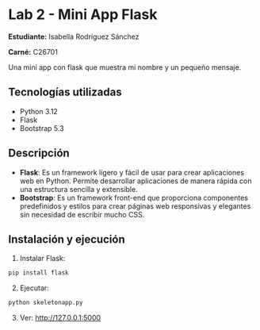 # Lab 2 - Mini App Flask

**Estudiante:** Isabella Rodríguez Sánchez

**Carné:** C26701

Una mini app con flask que muestra mi nombre y un pequeño mensaje.

## Tecnologías utilizadas

- Python 3.12
- Flask
- Bootstrap 5.3

## Descripción

- **Flask**: Es un framework ligero y fácil de usar para crear aplicaciones web en Python. Permite desarrollar aplicaciones de manera rápida con una estructura sencilla y extensible.
- **Bootstrap**: Es un framework front-end que proporciona componentes predefinidos y estilos para crear páginas web responsivas y elegantes sin necesidad de escribir mucho CSS.


## Instalación y ejecución

1. Instalar Flask:

```bash
pip install flask
```
2. Ejecutar:

```bash
python skeletonapp.py
```
3. Ver: http://127.0.0.1:5000
